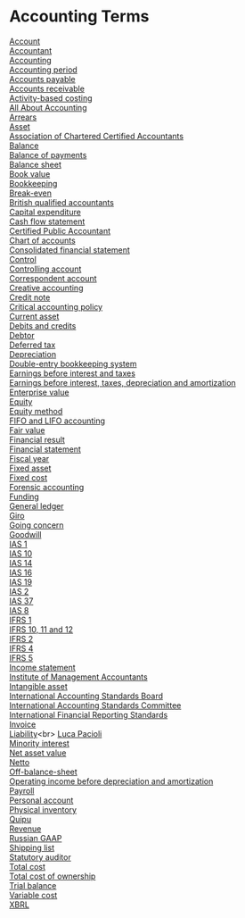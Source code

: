# Accounting Terms
[Account](https://en.wikipedia.org/wiki/Account_(accountancy))<br>
[Accountant](https://en.wikipedia.org/wiki/Accountant)<br>
[Accounting](https://en.wikipedia.org/wiki/Accounting)<br>
[Accounting period](https://en.wikipedia.org/wiki/Accounting_period)<br>
[Accounts payable](https://en.wikipedia.org/wiki/Accounts_payable)<br>
[Accounts receivable](https://en.wikipedia.org/wiki/Accounts_receivable)<br>
[Activity-based costing](https://en.wikipedia.org/wiki/Activity-based_costing)<br>
[All About Accounting](https://en.wikipedia.org/wiki/All_About_Accounting)<br>
[Arrears](https://en.wikipedia.org/wiki/Arrears)<br>
[Asset](https://en.wikipedia.org/wiki/Asset)<br>
[Association of Chartered Certified Accountants](https://en.wikipedia.org/wiki/Association_of_Chartered_Certified_Accountants)<br>
[Balance](https://en.wikipedia.org/wiki/Balance_(accounting))<br>
[Balance of payments](https://en.wikipedia.org/wiki/Balance_of_payments)<br>
[Balance sheet](https://en.wikipedia.org/wiki/Balance_sheet)<br>
[Book value](https://en.wikipedia.org/wiki/Book_value)<br>
[Bookkeeping](https://en.wikipedia.org/wiki/Bookkeeping)<br>
[Break-even](https://en.wikipedia.org/wiki/Break-even_(economics))<br>
[British qualified accountants](https://en.wikipedia.org/wiki/British_qualified_accountants)<br>
[Capital expenditure](https://en.wikipedia.org/wiki/Capital_expenditure)<br>
[Cash flow statement](https://en.wikipedia.org/wiki/Cash_flow_statement)<br>
[Certified Public Accountant](https://en.wikipedia.org/wiki/Certified_Public_Accountant)<br>
[Chart of accounts](https://en.wikipedia.org/wiki/Chart_of_accounts)<br>
[Consolidated financial statement](https://en.wikipedia.org/wiki/Consolidated_financial_statement)<br>
[Control](https://en.wikipedia.org/wiki/Control_(management))<br>
[Controlling account](https://en.wikipedia.org/wiki/Controlling_account)<br>
[Correspondent account](https://en.wikipedia.org/wiki/Correspondent_account)<br>
[Creative accounting](https://en.wikipedia.org/wiki/Creative_accounting)<br>
[Credit note](https://en.wikipedia.org/wiki/Credit_note)<br>
[Critical accounting policy](https://en.wikipedia.org/wiki/Critical_accounting_policy)<br>
[Current asset](https://en.wikipedia.org/wiki/Current_asset)<br>
[Debits and credits](https://en.wikipedia.org/wiki/Debits_and_credits)<br>
[Debtor](https://en.wikipedia.org/wiki/Debtor)<br>
[Deferred tax](https://en.wikipedia.org/wiki/Deferred_tax)<br>
[Depreciation](https://en.wikipedia.org/wiki/Depreciation)<br>
[Double-entry bookkeeping system](https://en.wikipedia.org/wiki/Double-entry_bookkeeping_system)<br>
[Earnings before interest and taxes](https://en.wikipedia.org/wiki/Earnings_before_interest_and_taxes)<br>
[Earnings before interest, taxes, depreciation and amortization](https://en.wikipedia.org/wiki/Earnings_before_interest,_taxes,_depreciation,_and_amortization)<br>
[Enterprise value](https://en.wikipedia.org/wiki/Enterprise_value)<br>
[Equity](https://en.wikipedia.org/wiki/Equity_(finance))<br>
[Equity method](https://en.wikipedia.org/wiki/Equity_method)<br>
[FIFO and LIFO accounting](https://en.wikipedia.org/wiki/FIFO_and_LIFO_accounting)<br>
[Fair value](https://en.wikipedia.org/wiki/Fair_value)<br>
[Financial result](https://en.wikipedia.org/wiki/Financial_result)<br>
[Financial statement](https://en.wikipedia.org/wiki/Financial_statement)<br>
[Fiscal year](https://en.wikipedia.org/wiki/Fiscal_year)<br>
[Fixed asset](https://en.wikipedia.org/wiki/Fixed_asset)<br>
[Fixed cost](https://en.wikipedia.org/wiki/Fixed_cost)<br>
[Forensic accounting](https://en.wikipedia.org/wiki/Forensic_accounting)<br>
[Funding](https://en.wikipedia.org/wiki/Funding)<br>
[General ledger](https://en.wikipedia.org/wiki/General_ledger)<br>
[Giro](https://en.wikipedia.org/wiki/Giro)<br>
[Going concern](https://en.wikipedia.org/wiki/Going_concern)<br>
[Goodwill](https://en.wikipedia.org/wiki/Goodwill_(accounting))<br>
[IAS 1](https://en.wikipedia.org/wiki/IAS_1)<br>
[IAS 10](https://en.wikipedia.org/wiki/IAS_10)<br>
[IAS 14](https://en.wikipedia.org/wiki/IAS_14)<br>
[IAS 16](https://en.wikipedia.org/wiki/IAS_16)<br>
[IAS 19](https://en.wikipedia.org/wiki/IAS_19)<br>
[IAS 2](https://en.wikipedia.org/wiki/IAS_2)<br>
[IAS 37](https://en.wikipedia.org/wiki/IAS_37)<br>
[IAS 8](https://en.wikipedia.org/wiki/IAS_8)<br>
[IFRS 1](https://en.wikipedia.org/wiki/IFRS_1)<br>
[IFRS 10, 11 and 12](https://en.wikipedia.org/wiki/IFRS_10,_11_and_12)<br>
[IFRS 2](https://en.wikipedia.org/wiki/IFRS_2)<br>
[IFRS 4](https://en.wikipedia.org/wiki/IFRS_4)<br>
[IFRS 5](https://en.wikipedia.org/wiki/IFRS_5)<br>
[Income statement](https://en.wikipedia.org/wiki/Income_statement)<br>
[Institute of Management Accountants](https://en.wikipedia.org/wiki/Institute_of_Management_Accountants)<br>
[Intangible asset](https://en.wikipedia.org/wiki/Intangible_asset)<br>
[International Accounting Standards Board](https://en.wikipedia.org/wiki/International_Accounting_Standards_Board)<br>
[International Accounting Standards Committee](https://en.wikipedia.org/wiki/International_Accounting_Standards_Committee)<br>
[International Financial Reporting Standards](https://en.wikipedia.org/wiki/International_Financial_Reporting_Standards)<br>
[Invoice](https://en.wikipedia.org/wiki/Invoice)<br>
[Liability](https://en.wikipedia.org/wiki/Liability_(financial_accounting))<br>
[Luca Pacioli](https://en.wikipedia.org/wiki/Luca_Pacioli)<br>
[Minority interest](https://en.wikipedia.org/wiki/Minority_interest)<br>
[Net asset value](https://en.wikipedia.org/wiki/Net_asset_value)<br>
[Netto](https://en.wikipedia.org/wiki/Netto)<br>
[Off-balance-sheet](https://en.wikipedia.org/wiki/Off-balance-sheet)<br>
[Operating income before depreciation and amortization](https://en.wikipedia.org/wiki/Operating_income_before_depreciation_and_amortization)<br>
[Payroll](https://en.wikipedia.org/wiki/Payroll)<br>
[Personal account](https://en.wikipedia.org/wiki/Personal_account)<br>
[Physical inventory](https://en.wikipedia.org/wiki/Physical_inventory)<br>
[Quipu](https://en.wikipedia.org/wiki/Quipu)<br>
[Revenue](https://en.wikipedia.org/wiki/Revenue)<br>
[Russian GAAP](https://en.wikipedia.org/wiki/Russian_GAAP)<br>
[Shipping list](https://en.wikipedia.org/wiki/Shipping_list)<br>
[Statutory auditor](https://en.wikipedia.org/wiki/Statutory_auditor)<br>
[Total cost](https://en.wikipedia.org/wiki/Total_cost)<br>
[Total cost of ownership](https://en.wikipedia.org/wiki/Total_cost_of_ownership)<br>
[Trial balance](https://en.wikipedia.org/wiki/Trial_balance)<br>
[Variable cost](https://en.wikipedia.org/wiki/Variable_cost)<br>
[XBRL](https://en.wikipedia.org/wiki/XBRL)<br>
